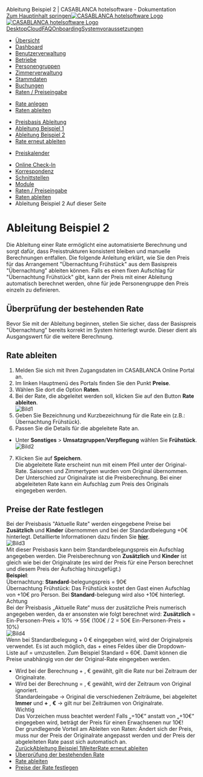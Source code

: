 Ableitung Beispiel 2 | CASABLANCA hotelsoftware - Dokumentation  
[Zum Hauptinhalt springen](https://docs.casablanca.at/cloud/raten/ableitung/abl_frueh/#__docusaurus_skipToContent_fallback)[![CASABLANCA hotelsoftware Logo](https://docs.casablanca.at/img/logo.png) ![CASABLANCA hotelsoftware Logo](https://docs.casablanca.at/img/Casablanca_LOGO_2022_neg.png)](https://docs.casablanca.at/) [Desktop](https://docs.casablanca.at/desktop/desktop/)[Cloud](https://docs.casablanca.at/cloud/cloud_systems/)[FAQ](https://docs.casablanca.at/faq)[Onboarding](https://docs.casablanca.at/onboarding/fiscalization)[Systemvoraussetzungen](https://docs.casablanca.at/system_requirements)  
* [Übersicht](https://docs.casablanca.at/cloud/cloud_systems/)
* [Dashboard](https://docs.casablanca.at/cloud/dashboard/)
* [Benutzerverwaltung](https://docs.casablanca.at/cloud/user_management/)
* [Betriebe](https://docs.casablanca.at/cloud/company/)
* [Personengruppen](https://docs.casablanca.at/cloud/person_groups/)
* [Zimmerverwaltung](https://docs.casablanca.at/cloud/rooms/)
* [Stammdaten](https://docs.casablanca.at/cloud/main_data/)
* [Buchungen](https://docs.casablanca.at/cloud/bookings/)
* [Raten / Preiseingabe](https://docs.casablanca.at/cloud/raten/)
+ [Rate anlegen](https://docs.casablanca.at/cloud/raten/rates/)
+ [Raten ableiten](https://docs.casablanca.at/cloud/raten/ableitung/)
- [Preisbasis Ableitung](https://docs.casablanca.at/cloud/raten/ableitung/preisbasis)
- [Ableitung Beispiel 1](https://docs.casablanca.at/cloud/raten/ableitung/abl_online)
- [Ableitung Beispiel 2](https://docs.casablanca.at/cloud/raten/ableitung/abl_frueh)
- [Rate erneut ableiten](https://docs.casablanca.at/cloud/raten/ableitung/abl_neu)
+ [Preiskalender](https://docs.casablanca.at/cloud/raten/preiskalender/)
* [Online Check-In](https://docs.casablanca.at/cloud/online_checkin/)
* [Korrespondenz](https://docs.casablanca.at/cloud/online_corr/)
* [Schnittstellen](https://docs.casablanca.at/cloud/interfaces/)
* [Module](https://docs.casablanca.at/cloud/module/)  
* [Raten / Preiseingabe](https://docs.casablanca.at/cloud/raten/)
* [Raten ableiten](https://docs.casablanca.at/cloud/raten/ableitung/)
* Ableitung Beispiel 2
Auf dieser Seite

# Ableitung Beispiel 2  
Die Ableitung einer Rate ermöglicht eine automatisierte Berechnung und sorgt dafür, dass Preisstrukturen konsistent bleiben und manuelle Berechnungen entfallen. Die folgende Anleitung erklärt, wie Sie den Preis für das Arrangement "Übernachtung Frühstück" aus dem Basispreis "Übernachtung" ableiten können. Falls es einen fixen Aufschlag für "Übernachtung Frühstück" gibt, kann der Preis mit einer Ableitung automatisch berechnet werden, ohne für jede Personengruppe den Preis einzeln zu definieren.

## Überprüfung der bestehenden Rate[](https://docs.casablanca.at/cloud/raten/ableitung/abl_frueh/#überprüfung-der-bestehenden-rate "Direkter Link zu Überprüfung der bestehenden Rate")  
Bevor Sie mit der Ableitung beginnen, stellen Sie sicher, dass der Basispreis "Übernachtung" bereits korrekt im System hinterlegt wurde. Dieser dient als Ausgangswert für die weitere Berechnung.

## Rate ableiten[](https://docs.casablanca.at/cloud/raten/ableitung/abl_frueh/#rate-ableiten "Direkter Link zu Rate ableiten")  
1. Melden Sie sich mit Ihren Zugangsdaten im CASABLANCA Online Portal an.
2. Im linken Hauptmenü des Portals finden Sie den Punkt **Preise**.
3. Wählen Sie dort die Option **Raten**.
4. Bei der Rate, die abgeleitet werden soll, klicken Sie auf den Button **Rate ableiten**.  
![Bild1](https://docs.casablanca.at/assets/images/rate_ableiten_button_01-8411e12a41a189dddaa10410a956192b.png "Rate ableiten Button")  
5. Geben Sie Bezeichnung und Kurzbezeichnung für die Rate ein (z.B.: Übernachtung Frühstück).
6. Passen Sie die Details für die abgeleitete Rate an.
* Unter **Sonstiges** > **Umsatzgruppen**/**Verpflegung** wählen Sie **Frühstück**.  
![Bild2](https://docs.casablanca.at/assets/images/ableitung_fruehstueck-123d20626ee288e4fb5378f8da900a76.png "Ableitung Frühstück")  
7. Klicken Sie auf **Speichern**.  
Die abgeleitete Rate erscheint nun mit einem Pfeil unter der Original-Rate. Saisonen und Zimmertypen wurden vom Original übernommen. Der Unterschied zur Originalrate ist
die Preisberechnung. Bei einer abgeleiteten Rate kann ein Aufschlag zum Preis des Originals
eingegeben werden.

## Preise der Rate festlegen[](https://docs.casablanca.at/cloud/raten/ableitung/abl_frueh/#preise-der-rate-festlegen "Direkter Link zu Preise der Rate festlegen")  
Bei der Preisbasis "Aktuelle Rate" werden eingegebene Preise bei **Zusätzlich** und **Kinder** übernommen und bei der Standardbelegung +0€ hinterlegt. Detaillierte Informationen dazu finden Sie **[hier](https://docs.casablanca.at/cloud/raten/ableitung/preisbasis)**.  
![Bild3](https://docs.casablanca.at/assets/images/ableitung_fruehstueck_preise-d1fec05a36de8c27e9cfd63a13393e9f.png "Ableitung Frühstück Preise")  
Mit dieser Preisbasis kann beim Standardbelegungspreis ein Aufschlag angegeben werden. Die Preisberechnung von **Zusätzlich** und **Kinder** ist gleich wie bei der Originalrate (es wird der Preis für eine Person berechnet und diesem Preis der Aufschlag hinzugefügt.)  
**Beispiel**:  
Übernachtung: **Standard**-belegungspreis = 90€  
Übernachtung Frühstück: Das Frühstück kostet den Gast einen Aufschlag von +10€ pro Person. Bei **Standard**-belegung wird also +10€ hinterlegt.  
Achtung  
Bei der Preisbasis „Aktuelle Rate“ muss der zusätzliche Preis numerisch angegeben werden, da er ansonsten wie folgt berechnet wird: **Zusätzlich** = Ein-Personen-Preis + 10% -> 55€ (100€ / 2 = 50€ Ein-Personen-Preis + 10%)  
![Bild4](https://docs.casablanca.at/assets/images/ableitung_fruehstueck_preise_bsp-d66519e0871491f6c49b9a38b390325f.png "Ableitung Frühstück Preise")  
Wenn bei Standardbelegung + 0 € eingegeben wird, wird der Originalpreis verwendet.
Es ist auch möglich, das + eines Feldes über die Dropdown-Liste auf = umzustellen. Zum Beispiel
Standard = 60€. Damit können die Preise unabhängig von der der Original-Rate eingegeben werden.  
* Wird bei der Berechnung + , € gewählt, gilt die Rate nur bei Zeitraum der Originalrate.
* Wird bei der Berechnung = , € gewählt, wird der Zeitraum von Original ignoriert.  
Standardeingabe -> Original die verschiedenen Zeiträume, bei abgeleitet **Immer** und **+** , **€** -> gilt nur bei Zeiträumen von Originalrate.  
Wichtig  
Das Vorzeichen muss beachtet werden! Falls „=10€“ anstatt von „+10€“ eingegeben wird, beträgt der Preis für einen Erwachsenen nur 10€!  
Der grundlegende Vorteil am Ableiten von Raten: Ändert sich der Preis, muss nur der Preis der
Originalrate angepasst werden und der Preis der abgeleiteten Rate passt sich automatisch an.  
[ZurückAbleitung Beispiel 1](https://docs.casablanca.at/cloud/raten/ableitung/abl_online)[WeiterRate erneut ableiten](https://docs.casablanca.at/cloud/raten/ableitung/abl_neu)  
* [Überprüfung der bestehenden Rate](https://docs.casablanca.at/cloud/raten/ableitung/abl_frueh/#überprüfung-der-bestehenden-rate)
* [Rate ableiten](https://docs.casablanca.at/cloud/raten/ableitung/abl_frueh/#rate-ableiten)
* [Preise der Rate festlegen](https://docs.casablanca.at/cloud/raten/ableitung/abl_frueh/#preise-der-rate-festlegen)